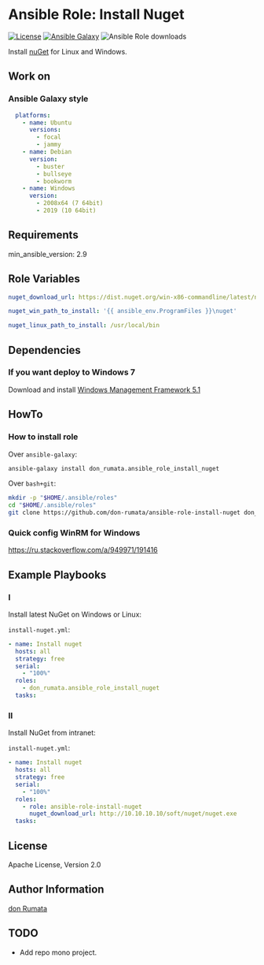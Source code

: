 # Ansible Role: Install Nuget

[![License][license-image]][license-url] [![Ansible Galaxy][ansible-galaxy-image]][ansible-galaxy-url] ![Ansible Role downloads](https://img.shields.io/ansible/role/d/54365)

Install [nuGet](https://www.nuget.org/) for Linux and Windows.

## Work on

### Ansible Galaxy style

```yaml
  platforms:
    - name: Ubuntu
      versions:
        - focal
        - jammy
    - name: Debian
      version:
        - buster
        - bullseye
        - bookworm
    - name: Windows
      version:
        - 2008x64 (7 64bit)
        - 2019 (10 64bit)
```

## Requirements

min_ansible_version: 2.9

## Role Variables

```yaml
nuget_download_url: https://dist.nuget.org/win-x86-commandline/latest/nuget.exe

nuget_win_path_to_install: '{{ ansible_env.ProgramFiles }}\nuget'

nuget_linux_path_to_install: /usr/local/bin
```

## Dependencies

### If you want deploy to Windows 7

Download and install [Windows Management Framework 5.1](https://www.microsoft.com/en-us/download/details.aspx?id=54616)

## HowTo

### How to install role

Over `ansible-galaxy`:

```bash
ansible-galaxy install don_rumata.ansible_role_install_nuget
```

Over `bash+git`:

```bash
mkdir -p "$HOME/.ansible/roles"
cd "$HOME/.ansible/roles"
git clone https://github.com/don-rumata/ansible-role-install-nuget don_rumata.ansible_role_install_nuget
```

### Quick config WinRM for Windows

<https://ru.stackoverflow.com/a/949971/191416>

## Example Playbooks

### I

Install latest NuGet on Windows or Linux:

`install-nuget.yml`:

```yaml
- name: Install nuget
  hosts: all
  strategy: free
  serial:
    - "100%"
  roles:
    - don_rumata.ansible_role_install_nuget
  tasks:
```

### II

Install NuGet from intranet:

`install-nuget.yml`:

```yaml
- name: Install nuget
  hosts: all
  strategy: free
  serial:
    - "100%"
  roles:
    - role: ansible-role-install-nuget
      nuget_download_url: http://10.10.10.10/soft/nuget/nuget.exe
  tasks:
```

## License

Apache License, Version 2.0

## Author Information

[don Rumata](https://github.com/don-rumata)

## TODO

- Add repo mono project.

[license-image]: https://img.shields.io/github/license/don-rumata/ansible-role-install-nuget.svg
[license-url]: https://opensource.org/licenses/Apache-2.0

[ansible-galaxy-image]: https://img.shields.io/badge/ansible_galaxy-don__rumata.ansible__role__install__nuget-blue.svg
[ansible-galaxy-url]: https://galaxy.ansible.com/don_rumata/ansible_role_install_nuget
